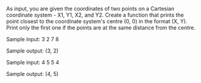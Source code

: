 As input, you are given the coordinates of two points on a Cartesian coordinate system - X1, Y1, X2, and Y2. Create a function
that prints the point closest to the coordinate system's centre (0, 0) in the format (X, Y). Print only the first one if the points are at the same distance from the centre.

Sample input: 3 2 7 8

Sample output: (3, 2)

Sample input: 4 5 5 4

Sample output: (4, 5)
